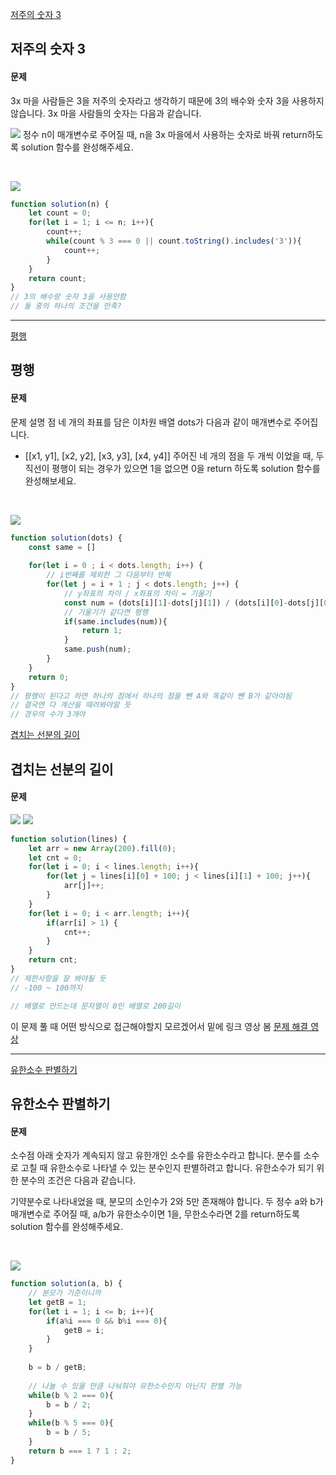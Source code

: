 [저주의 숫자 3](https://school.programmers.co.kr/learn/courses/30/lessons/120871)
## 저주의 숫자 3
#### 문제
3x 마을 사람들은 3을 저주의 숫자라고 생각하기 때문에 3의 배수와 숫자 3을 사용하지 않습니다. 3x 마을 사람들의 숫자는 다음과 같습니다.
<br/>

![](https://velog.velcdn.com/images/jkang4531/post/76887d73-d23a-4a62-8711-509369321748/image.png)
정수 n이 매개변수로 주어질 때, n을 3x 마을에서 사용하는 숫자로 바꿔 return하도록 solution 함수를 완성해주세요.

<br/>

![](https://velog.velcdn.com/images/jkang4531/post/eb08c910-7444-4d40-8dd6-f8620a777a1d/image.png)

```javascript
function solution(n) {
    let count = 0;
    for(let i = 1; i <= n; i++){
        count++;
        while(count % 3 === 0 || count.toString().includes('3')){
            count++;
        }
    }
    return count;
}
// 3의 배수랑 숫자 3을 사용안함
// 둘 중의 하나의 조건을 만족?
```
---
[평행](https://school.programmers.co.kr/learn/courses/30/lessons/120875)
## 평행
#### 문제
문제 설명
점 네 개의 좌표를 담은 이차원 배열  dots가 다음과 같이 매개변수로 주어집니다.

- [[x1, y1], [x2, y2], [x3, y3], [x4, y4]]
주어진 네 개의 점을 두 개씩 이었을 때, 두 직선이 평행이 되는 경우가 있으면 1을 없으면 0을 return 하도록 solution 함수를 완성해보세요.

<br/>

![](https://velog.velcdn.com/images/jkang4531/post/0c7a7807-fa67-417a-9b81-182de5c34046/image.png)

```javascript
function solution(dots) {
    const same = []
    
    for(let i = 0 ; i < dots.length; i++) {
        // i번째를 제외한 그 다음부터 반복
        for(let j = i + 1 ; j < dots.length; j++) {
            // y좌표의 차이 / x좌표의 차이 = 기울기
            const num = (dots[i][1]-dots[j][1]) / (dots[i][0]-dots[j][0]);
            // 기울기가 같다면 평행
            if(same.includes(num)){
                return 1;
            } 
            same.push(num);
        }
    }
    return 0;
}
// 평행이 된다고 하면 하나의 점에서 하나의 점을 뺀 A와 똑같이 뺸 B가 같아야됨
// 결국엔 다 계산을 때려봐야알 듯
// 경우의 수가 3개야
```
[겹치는 선분의 길이](https://school.programmers.co.kr/learn/courses/30/lessons/120876)
## 겹치는 선분의 길이
#### 문제
![](https://velog.velcdn.com/images/jkang4531/post/bd9ff261-713c-474e-b351-b8bb4aa53f9d/image.png)
![](https://velog.velcdn.com/images/jkang4531/post/0b5eba39-dea3-4c08-a405-d5cda2e3fa22/image.png)

```javascript
function solution(lines) {
    let arr = new Array(200).fill(0);
    let cnt = 0;
    for(let i = 0; i < lines.length; i++){
        for(let j = lines[i][0] + 100; j < lines[i][1] + 100; j++){
            arr[j]++;
        }
    }
    for(let i = 0; i < arr.length; i++){
        if(arr[i] > 1) {
            cnt++;
        }
    }
    return cnt;
}
// 제한사항을 잘 봐야될 듯
// -100 ~ 100까지

// 배열로 만드는데 문자열이 0인 배열로 200길이
```
이 문제 풀 때 어떤 방식으로 접근해야할지 모르겠어서 밑에 링크 영상 봄
[문제 해결 영상](https://www.youtube.com/watch?v=aLYKp3OTh2Q)

---
[유한소수 판별하기](https://school.programmers.co.kr/learn/courses/30/lessons/120878)
## 유한소수 판별하기
#### 문제
소수점 아래 숫자가 계속되지 않고 유한개인 소수를 유한소수라고 합니다. 분수를 소수로 고칠 때 유한소수로 나타낼 수 있는 분수인지 판별하려고 합니다. 유한소수가 되기 위한 분수의 조건은 다음과 같습니다.

기약분수로 나타내었을 때, 분모의 소인수가 2와 5만 존재해야 합니다.
두 정수 a와 b가 매개변수로 주어질 때, a/b가 유한소수이면 1을, 무한소수라면 2를 return하도록 solution 함수를 완성해주세요.

<br/>

![](https://velog.velcdn.com/images/jkang4531/post/d59fef1a-1a79-4d48-81ce-242eacf2b50b/image.png)

```javascript
function solution(a, b) {
    // 분모가 기준이니까
    let getB = 1;
    for(let i = 1; i <= b; i++){
        if(a%i === 0 && b%i === 0){
            getB = i;
        }
    }
    
    b = b / getB;
    
    // 나눌 수 있을 만큼 나눠줘야 유한소수인지 아닌지 판별 가능
    while(b % 2 === 0){
        b = b / 2;
    }
    while(b % 5 === 0){
        b = b / 5;
    }
    return b === 1 ? 1 : 2;
}
```
